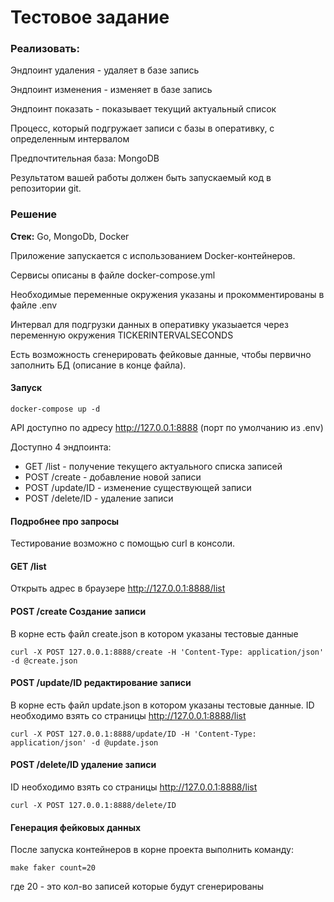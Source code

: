 # Тестовое задание

### Реализовать:

Эндпоинт удаления - удаляет в базе запись

Эндпоинт изменения - изменяет в базе запись

Эндпоинт показать - показывает текущий актуальный список

Процесс, который подгружает записи с базы в оперативку, с определенным интервалом

Предпочтительная база: MongoDB

Результатом вашей работы должен быть запускаемый код в репозитории git.

### Решение

**Стек:** Go, MongoDb, Docker

Приложение запускается с использованием Docker-контейнеров.

Сервисы описаны в файле docker-compose.yml

Необходимые переменные окружения указаны и прокомментированы в файле .env

Интервал для подгрузки данных в оперативку указыается через переменную окружения TICKERINTERVALSECONDS

Есть возможность сгенерировать фейковые данные, чтобы первично заполнить БД (описание в конце файла).

#### Запуск

``docker-compose up -d``

API доступно по адресу http://127.0.0.1:8888 (порт по умолчанию из .env)

Доступно 4 эндпоинта:
- GET /list - получение  текущего актуального списка записей
- POST /create - добавление новой записи
- POST /update/ID - изменение существующей записи
- POST /delete/ID - удаление записи

#### Подробнее про запросы

Тестирование возможно с помощью curl в консоли.

#### GET /list

Открыть адрес в браузере http://127.0.0.1:8888/list

#### POST /create Создание записи

В корне есть файл create.json в котором указаны тестовые данные

``curl -X POST 127.0.0.1:8888/create -H 'Content-Type: application/json' -d @create.json``


#### POST /update/ID редактирование записи

В корне есть файл update.json в котором указаны тестовые данные.
ID необходимо взять со страницы http://127.0.0.1:8888/list

``curl -X POST 127.0.0.1:8888/update/ID -H 'Content-Type: application/json' -d @update.json``

#### POST /delete/ID удаление записи

ID необходимо взять со страницы http://127.0.0.1:8888/list

``curl -X POST 127.0.0.1:8888/delete/ID``

#### Генерация фейковых данных

После запуска контейнеров в корне проекта выполнить команду:

``make faker count=20``

где 20 - это кол-во записей которые будут сгенерированы

